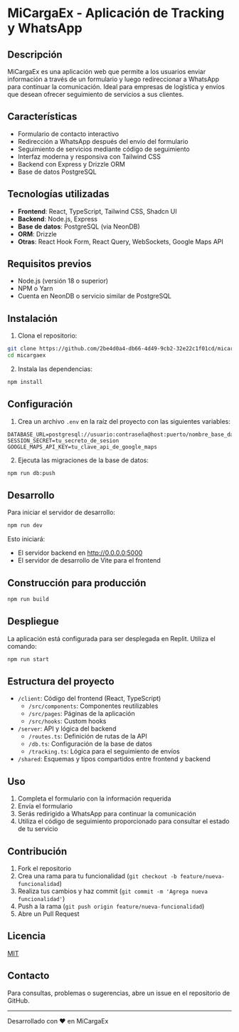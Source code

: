 
# MiCargaEx - Aplicación de Tracking y WhatsApp

## Descripción

MiCargaEx es una aplicación web que permite a los usuarios enviar información a través de un formulario y luego redireccionar a WhatsApp para continuar la comunicación. Ideal para empresas de logística y envíos que desean ofrecer seguimiento de servicios a sus clientes.

## Características

- Formulario de contacto interactivo
- Redirección a WhatsApp después del envío del formulario
- Seguimiento de servicios mediante código de seguimiento
- Interfaz moderna y responsiva con Tailwind CSS
- Backend con Express y Drizzle ORM
- Base de datos PostgreSQL

## Tecnologías utilizadas

- **Frontend**: React, TypeScript, Tailwind CSS, Shadcn UI
- **Backend**: Node.js, Express
- **Base de datos**: PostgreSQL (via NeonDB)
- **ORM**: Drizzle
- **Otras**: React Hook Form, React Query, WebSockets, Google Maps API

## Requisitos previos

- Node.js (versión 18 o superior)
- NPM o Yarn
- Cuenta en NeonDB o servicio similar de PostgreSQL

## Instalación

1. Clona el repositorio:

```bash
git clone https://github.com/2be4d0a4-db66-4d49-9cb2-32e22c1f01cd/micargaex.git
cd micargaex
```

2. Instala las dependencias:

```bash
npm install
```

## Configuración

1. Crea un archivo `.env` en la raíz del proyecto con las siguientes variables:

```
DATABASE_URL=postgresql://usuario:contraseña@host:puerto/nombre_base_datos
SESSION_SECRET=tu_secreto_de_sesion
GOOGLE_MAPS_API_KEY=tu_clave_api_de_google_maps
```

2. Ejecuta las migraciones de la base de datos:

```bash
npm run db:push
```

## Desarrollo

Para iniciar el servidor de desarrollo:

```bash
npm run dev
```

Esto iniciará:
- El servidor backend en http://0.0.0.0:5000
- El servidor de desarrollo de Vite para el frontend

## Construcción para producción

```bash
npm run build
```

## Despliegue

La aplicación está configurada para ser desplegada en Replit. Utiliza el comando:

```bash
npm run start
```

## Estructura del proyecto

- `/client`: Código del frontend (React, TypeScript)
  - `/src/components`: Componentes reutilizables
  - `/src/pages`: Páginas de la aplicación
  - `/src/hooks`: Custom hooks
- `/server`: API y lógica del backend
  - `/routes.ts`: Definición de rutas de la API
  - `/db.ts`: Configuración de la base de datos
  - `/tracking.ts`: Lógica para el seguimiento de envíos
- `/shared`: Esquemas y tipos compartidos entre frontend y backend

## Uso

1. Completa el formulario con la información requerida
2. Envía el formulario
3. Serás redirigido a WhatsApp para continuar la comunicación
4. Utiliza el código de seguimiento proporcionado para consultar el estado de tu servicio

## Contribución

1. Fork el repositorio
2. Crea una rama para tu funcionalidad (`git checkout -b feature/nueva-funcionalidad`)
3. Realiza tus cambios y haz commit (`git commit -m 'Agrega nueva funcionalidad'`)
4. Push a la rama (`git push origin feature/nueva-funcionalidad`)
5. Abre un Pull Request

## Licencia

[MIT](LICENSE)

## Contacto

Para consultas, problemas o sugerencias, abre un issue en el repositorio de GitHub.

---

Desarrollado con ❤️ en MiCargaEx

